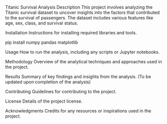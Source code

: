 Titanic Survival Analysis
Description
This project involves analyzing the Titanic survival dataset to uncover insights into the factors that contributed to the survival of passengers. The dataset includes various features like age, sex, class, and survival status.

Installation
Instructions for installing required libraries and tools.


pip install numpy pandas matplotlib

Usage
How to run the analysis, including any scripts or Jupyter notebooks.


Methodology
Overview of the analytical techniques and approaches used in the project.

Results
Summary of key findings and insights from the analysis. (To be updated upon completion of the analysis)

Contributing
Guidelines for contributing to the project.

License
Details of the project license.

Acknowledgments
Credits for any resources or inspirations used in the project.

